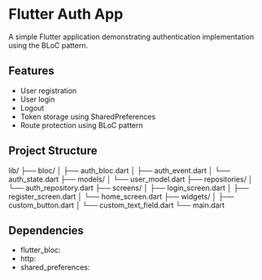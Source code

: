 # Flutter Auth App

A simple Flutter application demonstrating authentication implementation using the BLoC pattern.

## Features

- User registration
- User login
- Logout
- Token storage using SharedPreferences
- Route protection using BLoC pattern

## Project Structure

lib/
├── bloc/
│   ├── auth_bloc.dart
│   ├── auth_event.dart
│   └── auth_state.dart
├── models/
│   └── user_model.dart
├── repositories/
│   └── auth_repository.dart
├── screens/
│   ├── login_screen.dart
│   ├── register_screen.dart
│   └── home_screen.dart
├── widgets/
│   ├── custom_button.dart
│   └── custom_text_field.dart
└── main.dart

## Dependencies

- flutter_bloc:
- http:
- shared_preferences: